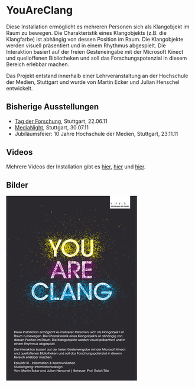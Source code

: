 # YouAreClang

Diese Installation ermöglicht es mehreren Personen sich als Klangobjekt im Raum zu bewegen. Die Charakteristik eines Klangobjekts (z.B. die Klangfarbe) ist abhängig von dessen Position im Raum. Die Klangobjekte werden visuell präsentiert und in einem Rhythmus abgespielt. Die Interaktion basiert auf der freien Gesteneingabe mit der Microsoft Kinect und quelloffenen Bibliotheken und soll das Forschungspotenzial in diesem Bereich erlebbar machen. 

Das Projekt entstand innerhalb einer Lehrveranstaltung an der Hochschule der Medien, Stuttgart und wurde von Martin Ecker und Julian Henschel entwickelt.

## Bisherige Ausstellungen
- [Tag der Forschung](http://www.hdm-stuttgart.de/view_news?ident=news20110628133023), Stuttgart, 22.06.11
- [MediaNight](http://www.hdm-stuttgart.de/medianight), Stuttgart, 30.07.11
- Jubiläumsfeier: 10 Jahre Hochschule der Medien, Stuttgart, 23.11.11

## Videos

Mehrere Videos der Installation gibt es [hier](http://www.vimeo.com/25868787), [hier](http://www.vimeo.com/25937579) und [hier](http://www.vimeo.com/25454214).

## Bilder

![youareclang](https://github.com/JulianHenschel/YouAreClang/raw/master/pictures/YouAreClang_Poster.jpg)